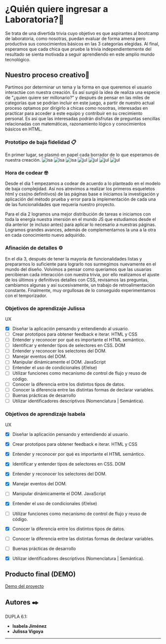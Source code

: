 # ¿Quién quiere ingresar a Laboratoria?🚀

Se trata de una divertida trivia cuyo objetivo es que aspirantes al bootcamp de laboratoria, como nosotras, puedan evaluar de forma amena pero productiva sus conocimientos básicos en las 3 categorías elegidas. Al final, esperamos que cada chica que pruebe la trivia independientemente del resultado se sienta motivada a seguir aprendiendo en este amplio mundo tecnológico. 

## Nuestro proceso creativo🔧

Partimos por determinar un tema y la forma en que queremos el usuario interactúe con nuestra creación. Es así surgió la idea de realiza una especie de "¿quien quiere ser millonario?" y después de pensar en las miles de categorías que se podrían incluir en este juego, a partir de nuestro actual proceso optamos por dirigirlo a chicas como nosotras, interesadas en practicar para acceder a este equipo y contribuir en su crecimiento personal. Es así que las interesadas podrán disfrutas de preguntas sencillas relacionadas con matemáticas, razonamiento lógico y conocimientos básicos en HTML. 


### Prototipo de baja fidelidad 📋

En primer lugar, se plasmó en papel cada borrador de lo que esperamos de nuestra creación.
![isa](https://github.com/julissa17/arquiEntrega1/blob/master/img/isa1.jpg)
![isa](https://github.com/julissa17/arquiEntrega1/blob/master/img/isa2.jpg)
![isa](https://github.com/julissa17/arquiEntrega1/blob/master/img/isa3.jpg)
![jul](https://github.com/julissa17/arquiEntrega1/blob/master/img/jul1.jpg)
![jul](https://github.com/julissa17/arquiEntrega1/blob/master/img/jul2.jpg)
![jul](https://github.com/julissa17/arquiEntrega1/blob/master/img/jul3.jpg)
![jul](https://github.com/julissa17/arquiEntrega1/blob/master/img/jul4.jpg)

### Hora de codear 🤓

Desde el día 1 empezamos a codear de acuerdo a lo planteado en el modelo de baja complejidad. Así nos atrevimos a realizar los primeros esqueletos html y css(no definitivos) de las páginas base e iniciamos la investigación y aplicación del método prueba y error para la implementación de cada una de las funcionalidades que requería nuestro proyecto. 

Para el día 2 logramos una mejor distribución de tareas e iniciamos con toda la energía nuestra imersión en el mundo JS que estudiamos desde el día anterior (e incluso antes) para aplicar lo necesario a nuestras páginas. Logramos grandes avances, además de complementarnos la una a la otra en cada conocimiento nuevo adquirido. 

### Afinación de detalles ⚙️

En el día 3, después de tener la mayoría de funcionalidades listas y prepararnos lo suficiente para lograrlo nos surmegimos nuevamente en el mundo del diseño. Volvimos a pensar como queriamos que las usuarias percibieran cada interacción con nuestra trivia, por ello realizamos el ajuste de los últimos y definitivos detalles con CSS, revisamos las preguntas, cambiamos algunas y así sucesivamente, un trabajo de retroalimentación constante. Finalmente, muy orgullosas de lo conseguido experimentamos con el temporizador. 

### Objetivos de aprendizaje Julissa

UX
- [x] Diseñar la aplicación pensando y entendiendo al usuario.
- [ ] Crear prototipos para obtener feedback e iterar.
HTML y CSS
- [ ] Entender y reconocer por qué es importante el HTML semántico.
- [ ] Identificar y entender tipos de selectores en CSS.
DOM
- [ ] Entender y reconocer los selectores del DOM.
- [ ] Manejar eventos del DOM.
- [ ] Manipular dinámicamente el DOM.
JavaScript
- [ ] Entender el uso de condicionales (if/else)
- [ ] Utilizar funciones como mecanismo de control de flujo y reuso de código.
- [ ] Conocer la diferencia entre los distintos tipos de datos.
- [ ] Conocer la diferencia entre las distintas formas de declarar variables.
- [ ] Buenas prácticas de desarrollo
- [ ] Utilizar identificadores descriptivos (Nomenclatura | Semántica).

### Objetivos de aprendizaje Isabela

UX
- [x] Diseñar la aplicación pensando y entendiendo al usuario.
- [x] Crear prototipos para obtener feedback e iterar.
HTML y CSS
- [x] Entender y reconocer por qué es importante el HTML semántico.
- [x] Identificar y entender tipos de selectores en CSS.
DOM
- [x] Entender y reconocer los selectores del DOM.
- [x] Manejar eventos del DOM.
- [ ] Manipular dinámicamente el DOM.
JavaScript
- [x] Entender el uso de condicionales (if/else)
- [ ] Utilizar funciones como mecanismo de control de flujo y reuso de código.
- [x] Conocer la diferencia entre los distintos tipos de datos.
- [ ] Conocer la diferencia entre las distintas formas de declarar variables.
- [ ] Buenas prácticas de desarrollo
- [x] Utilizar identificadores descriptivos (Nomenclatura | Semántica).


## Producto final (DEMO) 

[Demo del proyecto](https://isabelajs.github.io/Trivia/)


## Autores ✒️
DUPLA 6.1:

* **Isabela Jiménez** 
* **Julissa Vigoya** 
---
